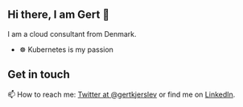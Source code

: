 ## Hi there, I am Gert 👋

I am a cloud consultant from Denmark.

- ☸ Kubernetes is my passion


## Get in touch
📫 How to reach me: [Twitter at @gertkjerslev](https://twitter.com/gertkjerslev) or find me on [LinkedIn](https://linkedin.com/in/gertkjerslev).
<!--
**gertkjerslev/gertkjerslev** is a ✨ _special_ ✨ repository because its `README.md` (this file) appears on your GitHub profile.

Here are some ideas to get you started:

- 🔭 I’m currently working on ...
- 🌱 I’m currently learning ...
- 👯 I’m looking to collaborate on ...
- 🤔 I’m looking for help with ...
- 💬 Ask me about ...
- 😄 Pronouns: ...
- ⚡ Fun fact: ...
-->

